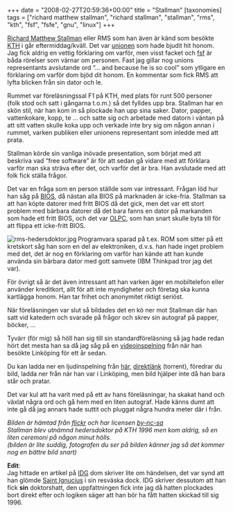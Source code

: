 +++
date = "2008-02-27T20:59:36+00:00"
title = "Stallman"
[taxonomies]
tags = ["richard matthew stallman", "richard stallman", "stallman", "rms", "kth", "fsf", "fsfe", "gnu", "linux"]
+++

[Richard Matthew Stallman][1] eller RMS som han även är känd som besökte [KTH][2] i går eftermiddag/kväll. Det var [unionen][3] som hade bjudit hit honom. Jag fick aldrig en vettig förklaring om varför, men visst facket och [fsf][4] är båda rörelser som värnar om personen. Fast jag gillar nog unions representants avslutande ord &#8220;&#8230; and because he is so cool&#8221; som ytligare en förklaring om varför dom bjöd dit honom. En kommentar som fick RMS att lyfta blicken från sin dator och le.

Rummet var föreläsningssal F1 på KTH, med plats för runt 500 personer (folk stod och satt i gångarna t.o.m.) så det fylldes upp bra. Stallman har en skön stil, när han kom in så plockade han upp sina saker. Dator, papper, vattenkokare, kopp, te &#8230; och satte sig och arbetade med datorn i väntan på att sitt vatten skulle koka upp och verkade inte bry sig om någon annan i rummet, varken publiken eller unionens representant som inledde med att prata.

Stallman körde sin vanliga inövade presentation, som börjat med att beskriva vad &#8220;free software&#8221; är för att sedan gå vidare med att förklara varför man ska sträva efter det, och varför det är bra. Han avslutade med att folk fick ställa frågor.

Det var en fråga som en person ställde som var intressant. Frågan löd hur han såg på [BIOS][5], då nästan alla BIOS på marknaden är icke-fria. Stallman sa att han köpte datorer med fritt BIOS då det gick, men det var ett stort problem med bärbara datorer då det bara fanns en dator på markanden som hade ett fritt BIOS, och det var [OLPC][6], som han snart skulle byta till för att flippa ett icke-fritt BIOS.

<img src="/images/2008/02/rms-hedersdoktor.jpg" title="rms-hedersdoktor.jpg" alt="rms-hedersdoktor.jpg" align="left" />Programvara sparad på t.ex. ROM som sitter på ett kretskort såg han som en del av elektroniken, d.v.s. han hade inget problem med det, det är nog en förklaring om varför han kände att han kunde använda sin bärbara dator med gott samvete (IBM Thinkpad tror jag det var).

För övrigt så är det även intressant att han varken äger en mobiltelefon eller använder kreditkort, allt för att inte myndigheter och företag ska kunna kartlägga honom. Han tar frihet och anonymitet riktigt seriöst.

När föreläsningen var slut så bildades det en kö ner mot Stallman där han satt vid katedern och svarade på frågor och skrev sin autograf på papper, böcker, &#8230;

Tyvärr (för mig) så höll han sig till sin standardföreläsning så jag hade redan hört det mesta han sa då jag såg på en [videoinspelning][7] från när han besökte Linköping för ett år sedan.

Du kan ladda ner en ljudinspelning från [här][8], [direktlänk][9] (torrent), föredrar du bild, ladda ner från när han var i Linköping, men bild hjälper inte då han bara står och pratar.

Det var kul att ha varit med på ett av hans föreläsningar, ha skakat hand och växlat några ord och gå hem med en liten autograf. Hade känns dumt att inte gå då jag annars hade suttit och pluggat några hundra meter där i från.

*Bilden är hämtad från [flickr][10] och har licensen [by-nc-sa][11]*  
*Stallman blev utnämnd hedersdoktor på KTH 1996 men kom aldrig, så en liten ceremoni på någon minut hölls.*  
*(bilden är lite suddig, fotografen du ser på bilden känner jag så det kommer nog en bättre bild snart)*

**Edit**:  
Jag hittade en artikel på [IDG][12] dom skriver lite om händelsen, det var synd att han glömde [Saint Ignucius][13] i sin resväska dock. IDG skriver dessutom att han fick **sin** doktorshatt, den uppfattningen fick inte jag då hatten plockades bort direkt efter och logiken säger att han bör ha fått hatten skickad till sig 1996.



<small></small>

 [1]: http://sv.wikipedia.org/wiki/Richard_Stallman
 [2]: http://www.kth.se
 [3]: http://www.unionen.se
 [4]: http://www.fsf.org
 [5]: http://sv.wikipedia.org/wiki/BIOS
 [6]: http://sv.wikipedia.org/wiki/OLPC
 [7]: http://www.lysator.liu.se/upplysning/film/20070517_RMS/
 [8]: http://www.w3web.se/
 [9]: http://static.jonasbjork.net/rms20080226.torrent
 [10]: http://www.flickr.com/photos/9043155@N07/2295579109/
 [11]: http://creativecommons.org/licenses/by-nc-sa/2.0/deed.en_GB
 [12]: http://www.idg.se/2.1085/1.147552
 [13]: http://www.softpanorama.org/People/Stallman/Images/saintignucius.jpg
